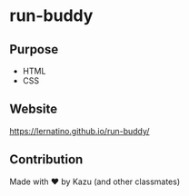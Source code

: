 # run-buddy

## Purpose
* HTML
* CSS

## Website
https://lernatino.github.io/run-buddy/

## Contribution
Made with ❤️ by Kazu (and other classmates)
